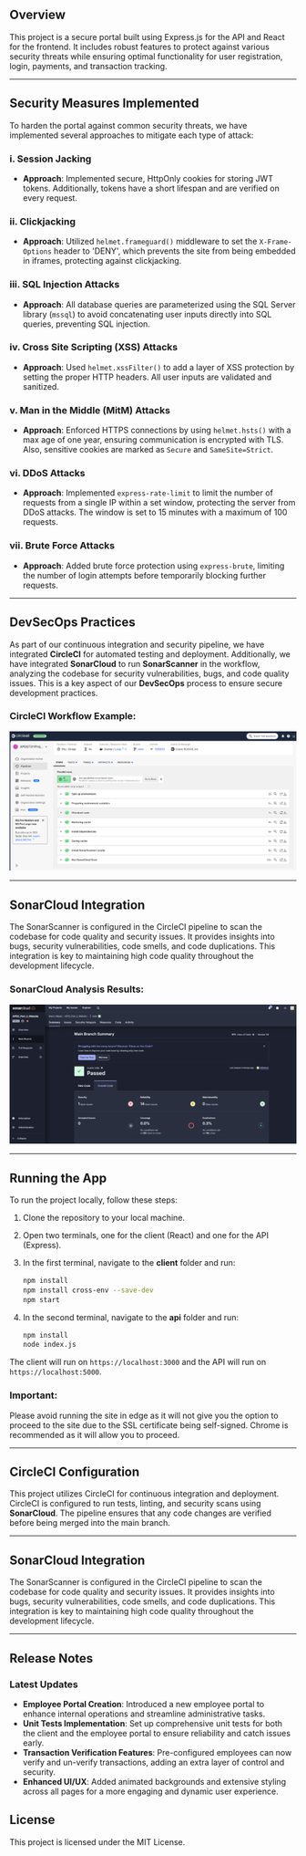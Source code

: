 
## Overview

This project is a secure portal built using Express.js for the API and React for the frontend. It includes robust features to protect against various security threats while ensuring optimal functionality for user registration, login, payments, and transaction tracking.

---

## Security Measures Implemented

To harden the portal against common security threats, we have implemented several approaches to mitigate each type of attack:

### i. Session Jacking

- **Approach**: Implemented secure, HttpOnly cookies for storing JWT tokens. Additionally, tokens have a short lifespan and are verified on every request.

### ii. Clickjacking

- **Approach**: Utilized `helmet.frameguard()` middleware to set the `X-Frame-Options` header to 'DENY', which prevents the site from being embedded in iframes, protecting against clickjacking.

### iii. SQL Injection Attacks

- **Approach**: All database queries are parameterized using the SQL Server library (`mssql`) to avoid concatenating user inputs directly into SQL queries, preventing SQL injection.

### iv. Cross Site Scripting (XSS) Attacks

- **Approach**: Used `helmet.xssFilter()` to add a layer of XSS protection by setting the proper HTTP headers. All user inputs are validated and sanitized.

### v. Man in the Middle (MitM) Attacks

- **Approach**: Enforced HTTPS connections by using `helmet.hsts()` with a max age of one year, ensuring communication is encrypted with TLS. Also, sensitive cookies are marked as `Secure` and `SameSite=Strict`.

### vi. DDoS Attacks

- **Approach**: Implemented `express-rate-limit` to limit the number of requests from a single IP within a set window, protecting the server from DDoS attacks. The window is set to 15 minutes with a maximum of 100 requests.

### vii. Brute Force Attacks

- **Approach**: Added brute force protection using `express-brute`, limiting the number of login attempts before temporarily blocking further requests.

---

## DevSecOps Practices

As part of our continuous integration and security pipeline, we have integrated **CircleCI** for automated testing and deployment. Additionally, we have integrated **SonarCloud** to run **SonarScanner** in the workflow, analyzing the codebase for security vulnerabilities, bugs, and code quality issues. This is a key aspect of our **DevSecOps** process to ensure secure development practices.

### CircleCI Workflow Example:

![CircleCI Dashboard](./Screenshots/CircleCiDashboard.png)

---

## SonarCloud Integration

The SonarScanner is configured in the CircleCI pipeline to scan the codebase for code quality and security issues. It provides insights into bugs, security vulnerabilities, code smells, and code duplications. This integration is key to maintaining high code quality throughout the development lifecycle.

### SonarCloud Analysis Results:

![SonarCloud Results](./Screenshots/SonarCloudResults.png)

---

## Running the App

To run the project locally, follow these steps:

1. Clone the repository to your local machine.

2. Open two terminals, one for the client (React) and one for the API (Express).

3. In the first terminal, navigate to the **client** folder and run:

   ```bash
   npm install
   npm install cross-env --save-dev
   npm start
   ```

4. In the second terminal, navigate to the **api** folder and run:
   ```bash
   npm install
   node index.js
   ```

The client will run on `https://localhost:3000` and the API will run on `https://localhost:5000`.

### Important: 
Please avoid running the site in edge as it will not give you the option to proceed to the site due to the SSL certificate being self-signed. Chrome is recommended as it will allow you to proceed.

---

## CircleCI Configuration

This project utilizes CircleCI for continuous integration and deployment. CircleCI is configured to run tests, linting, and security scans using **SonarCloud**. The pipeline ensures that any code changes are verified before being merged into the main branch.

---

## SonarCloud Integration

The SonarScanner is configured in the CircleCI pipeline to scan the codebase for code quality and security issues. It provides insights into bugs, security vulnerabilities, code smells, and code duplications. This integration is key to maintaining high code quality throughout the development lifecycle.

---

## Release Notes

### Latest Updates

- **Employee Portal Creation**: Introduced a new employee portal to enhance internal operations and streamline administrative tasks.
- **Unit Tests Implementation**: Set up comprehensive unit tests for both the client and the employee portal to ensure reliability and catch issues early.
- **Transaction Verification Features**: Pre-configured employees can now verify and un-verify transactions, adding an extra layer of control and security.
- **Enhanced UI/UX**: Added animated backgrounds and extensive styling across all pages for a more engaging and dynamic user experience.


## License

This project is licensed under the MIT License.
